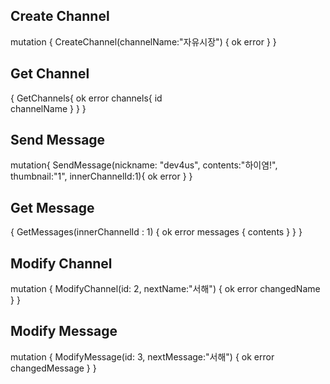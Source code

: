 ## Create Channel
mutation {
  CreateChannel(channelName:"자유시장") {
    ok
    error
  }
}	

## Get Channel
{
  GetChannels{
    ok
    error
    channels{
      id	
      channelName
    }
  }
}

## Send Message
mutation{
  SendMessage(nickname: "dev4us", contents:"하이염!", thumbnail:"1", innerChannelId:1){
    ok
    error
  }
}

## Get Message
{
  GetMessages(innerChannelId : 1) {
    ok
  	error
    messages {
      contents
    }
  }
}

## Modify Channel
mutation {
  ModifyChannel(id: 2, nextName:"서해") {
    ok
    error
    changedName
  }
}	

## Modify Message
mutation {
  ModifyMessage(id: 3, nextMessage:"서해") {
    ok
    error
    changedMessage
  }
}	
